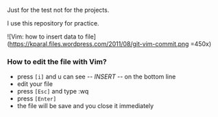 Just for the test not for the projects.

I use this repository for practice.

![Vim: how to insert data to file](https://kparal.files.wordpress.com/2011/08/git-vim-commit.png =450x)

### How to edit the file with Vim?
* press `[i]` and u can see *-- INSERT --* on the bottom line
* edit your file
* press `[Esc]` and type :wq
* press `[Enter]`
* the file will be save and you close it immediately
